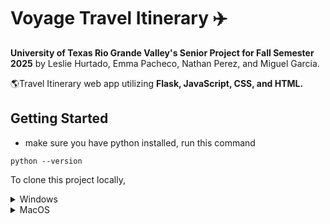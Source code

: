 # Voyage Travel Itinerary ✈️


**University of Texas Rio Grande Valley's Senior Project for Fall Semester 2025**
by Leslie Hurtado, Emma Pacheco, Nathan Perez, and Miguel Garcia. 

🌎Travel Itinerary web app utilizing **Flask, JavaScript, CSS, and HTML.**

## Getting Started

- make sure you have python installed, run this command
```
python --version
```

To clone this project locally,
<details>
<summary>Windows</summary>
  
```bash
git clone https://github.com/lahg1103/SeniorProject.git
cd seniorproject
python -m venv venv
source venv/Scripts/activate
pip install -r requirements.txt
python app.py
```
  
</details>
<details>
<summary>MacOS</summary>
  
```bash
git clone https://github.com/lahg1103/SeniorProject.git
cd seniorproject
python -m venv venv
source venv/bin/activate
pip install -r requirements.txt
python app.py
```
  
</details>

